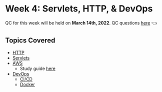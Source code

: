 # Week 4: Servlets, HTTP, & DevOps
QC for this week will be held on **March 14th, 2022**. QC questions [here]() 👈

## Topics Covered
- [HTTP](https://github.com/220214-Enterprise-Angular/demos/blob/main/4-servlets-devops/notes/http.md)
- [Servlets](https://github.com/220214-Enterprise-Angular/demos/blob/main/4-servlets-devops/qc-questions.md#servlets)
- [AWS]()
  - Study guide [here]()
- [DevOps]()
  - [CI/CD]()
  - [Docker]()

<br>
